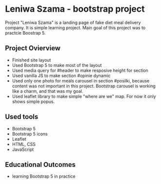 # Leniwa Szama - bootstrap project

Project "Leniwa Szama" is a landing page of fake diet meal delivery company. It is simple learning project. Main goal of this project was to practcie Boostrap 5.

## Project Ovierview

- Finished site layout
- Used Bootstrap 5 to make most of the layout
- Used media query for #header to make resposive height for section
- Used vanilla JS to make section #opinie dynamic
- Used only one photo for meals carousel in section #posilki, because content was not important in this project. Bootstrap carousel is working like a charm, and that was my goal.
- Used leaflet library to make simple "where are we" map. For now it only shows simple popus.

## Used tools

- Bootstrap 5
- Bootstrap 5 icons
- Leaflet
- HTML, CSS
- JavaScript

## Educational Outcomes

- learning Bootstrap 5 in practice

